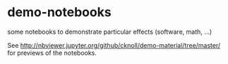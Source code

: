# demo-notebooks
some notebooks to demonstrate particular effects (software, math, ...)

See http://nbviewer.jupyter.org/github/cknoll/demo-material/tree/master/ for previews of the notebooks.
